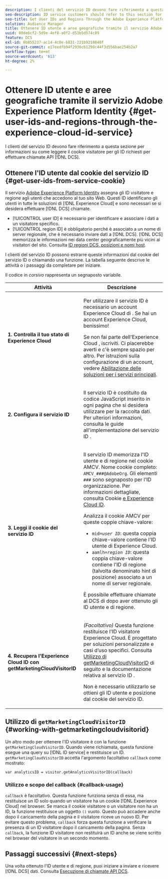 ```yaml
---
description: I clienti del servizio ID devono fare riferimento a questa sezione per informazioni su come leggere il cookie visitatore per gli ID richiesti per effettuare chiamate all’API DCS.
seo-description: ID service customers should refer to this section for information on how to read the visitor cookie for the IDs required to make DCS API calls.
seo-title: Get User IDs and Regions Through the Adobe Experience Platform Identity Service
solution: Audience Manager
title: Ottenere ID utente e aree geografiche tramite il servizio Adobe Experience Platform Identity
uuid: 80de6cf2-5d9e-4ef8-a0f2-d53b5d574c89
feature: DCS
exl-id: 0b855237-ac14-4c0e-b831-221b9218840f
source-git-commit: e17eedfb94f2936c61298c44f3d556bae254b2a7
workflow-type: tm+mt
source-wordcount: '613'
ht-degree: 2%

---
```


# Ottenere ID utente e aree geografiche tramite il servizio Adobe Experience Platform Identity {#get-user-ids-and-regions-through-the-experience-cloud-id-service}

I clienti del servizio ID devono fare riferimento a questa sezione per informazioni su come leggere il cookie visitatore per gli ID richiesti per effettuare chiamate API [!DNL DCS].

## Ottenere l&#39;ID utente dal cookie del servizio ID {#get-user-ids-from-service-cookie}

Il servizio [Adobe Experience Platform Identity](https://experienceleague.adobe.com/docs/id-service/using/home.html) assegna gli ID visitatore e regione agli utenti che accedono al tuo sito Web. Questi ID identificano gli utenti in tutte le soluzioni di [!DNL Experience Cloud] e sono necessari se si desidera effettuare [!DNL DCS] chiamate.

* [!UICONTROL user ID] è necessario per identificare e associare i dati a un visitatore specifico.
* [!UICONTROL region ID] è obbligatorio perché è associato a un nome di server regionale, che è necessario inviare dati a [!DNL DCS]. [!DNL DCS] memorizza le informazioni nei data center geograficamente più vicini ai visitatori del sito. Consulta [ID regioni DCS, posizioni e nomi host](../../../api/dcs-intro/dcs-api-reference/dcs-regions.md).

I clienti del servizio ID possono estrarre queste informazioni dal cookie del servizio ID o chiamando una funzione. La tabella seguente descrive le attività o i passaggi da completare per iniziare.

Il codice in *corsivo* rappresenta un segnaposto variabile.

<table id="table_660EBE1C24DD4FBE9DCE5191836C9135"> 
 <thead> 
  <tr> 
   <th colname="col1" class="entry"> Attività </th> 
   <th colname="col2" class="entry"> Descrizione </th> 
  </tr> 
 </thead>
 <tbody> 
  <tr> 
   <td colname="col1"> <p> <b>1. Controlla il tuo stato di <span class="keyword"> Experience Cloud</span></b> </p> </td> 
   <td colname="col2"> <p>Per utilizzare il servizio ID è necessario un account Experience Cloud</span> di <span class="keyword">. Se hai un account <span class="keyword"> Experience Cloud</span>, benissimo! </p> <p> Se non fai parte dell'Experience Cloud <span class="keyword"></span>, iscriviti. Ci piacerebbe averti e c'è sempre spazio per altro. Per istruzioni sulla configurazione di un account, vedere <a href="https://experienceleague.adobe.com/en/docs/core-services/interface/services/getting-started" format="https" scope="external"> Abilitazione delle soluzioni per i servizi principali</a>. </p> </td> 
  </tr> 
  <tr> 
   <td colname="col1"> <p> <b>2. Configura il servizio ID <span class="keyword"></span></b> </p> </td> 
   <td colname="col2"> <p>Il servizio ID <span class="keyword"></span> è costituito da codice JavaScript inserito in ogni pagina che si desidera utilizzare per la raccolta dati. Per ulteriori informazioni, consulta le guide all'implementazione del servizio ID <a href="https://experienceleague.adobe.com/docs/id-service/using/implementation/implementation-guides.html" format="https" scope="external"></a>. </p> </td> 
  </tr> 
  <tr> 
   <td colname="col1"> <p> <b>3. Leggi il cookie </span> del servizio ID <span class="keyword"></b> </p> </td> 
   <td colname="col2"> <p>Il servizio ID <span class="keyword"></span> memorizza l'ID utente e di regione nel cookie AMCV. Nome cookie completo: <code>AMCV_<i>###</i>@AdobeOrg</code>. Gli elementi <code><i>###</i></code> sono segnaposto per l'ID organizzazione. Per informazioni dettagliate, consulta Cookie <a href="https://experienceleague.adobe.com/docs/id-service/using/intro/cookies.html" format="https" scope="external"> e Experience Cloud ID</a>. </p> <p>Analizza il cookie AMCV per queste coppie chiave-valore: </p> <p> 
     <ul id="ul_502ECFCDDD084D448B5EDC4E5C0909C1"> 
      <li id="li_662FFA36AC854E699D50A183B161D654"> <code>mid=<i>user ID</i></code>: questa coppia chiave-valore contiene l'ID utente <span class="keyword"> di Experience Cloud</span>. </li> 
      <li id="li_65422233187B4217B50DC52DBD58F404"> <code>aamlh=<i>region ID</i></code>: questa coppia chiave-valore contiene l'ID di regione (talvolta denominato <span class="term"> hint di posizione</span>) associato a un nome di server regionale. </li> 
     </ul> </p> <p>È possibile effettuare chiamate al DCS</span> di <span class="wintitle"> dopo aver ottenuto gli ID utente e di regione. </p> </td> 
  </tr> 
  <tr> 
   <td colname="col1"> <p> <b>4. Recupera l'Experience Cloud ID <span class="keyword"></span> con getMarketingCloudVisitorID</b> </p> </td> 
   <td colname="col2"> <p><i>(Facoltativo)</i> Questa funzione restituisce l'ID visitatore <span class="keyword"> Experience Cloud</span>. È progettato per soluzioni personalizzate e casi d’uso specifici. Consulta <a href="../../../api/dcs-intro/dcs-s2s/dcs-mcid-ids.md#working-with-getmarketingcloudvisitorid"> Utilizzo di getMarketingCloudVisitorID</a> di seguito e la documentazione relativa al servizio ID <a href="https://experienceleague.adobe.com/docs/id-service/using/id-service-api/methods/getmcvid.html" format="https" scope="external"></a>. </p> <p>Non è necessario utilizzarlo se ottieni gli ID utente e posizione dal cookie del servizio ID. </p> </td> 
  </tr> 
 </tbody> 
</table>

## Utilizzo di `getMarketingCloudVisitorID` {#working-with-getmarketingcloudvisitorid}

Un altro modo per ottenere l&#39;ID visitatore è con la funzione `getMarketingCloudVisitorID`. Quando viene richiamata, questa funzione esegue una query su [!DNL ID service] e restituisce un ID. `getMarketingCloudVisitorID` accetta l&#39;argomento facoltativo `callback` come mostrato:

`var analyticsID = visitor.getAnalyticsVisitorID(callback)`

### Utilizzo e scopo del callback {#callback-usage}

`callback` è facoltativo. Questa funzione funziona senza di essa, ma restituisce un ID solo quando un visitatore ha un cookie [!DNL Experience Cloud] nel browser. Se manca il cookie visitatore o un visitatore non ha un ID, la funzione restituisce un oggetto `()` vuoto. Questo può accadere anche dopo il caricamento della pagina e il visitatore riceve un nuovo ID. Per evitare questo problema, `callback` forza questa funzione a verificare la presenza di un ID visitatore dopo il caricamento della pagina. Senza `callback`, la funzione ID visitatore non restituirà un ID anche se viene scritto nel browser del visitatore in un secondo momento.

## Passaggi successivi {#next-steps}

Una volta ottenuto l&#39;ID utente e di regione, puoi iniziare a inviare e ricevere [!DNL DCS] dati. Consulta [Esecuzione di chiamate API DCS](../../../api/dcs-intro/dcs-s2s/dcs-s2s-calls.md).
